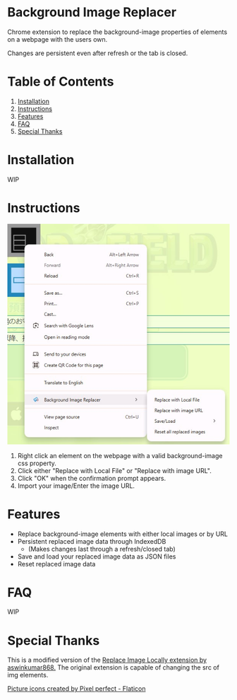 # Background Image Replacer

Chrome extension to replace the background-image properties of elements on a webpage with the users own. 

Changes are persistent even after refresh or the tab is closed.

# Table of Contents
1. [Installation](#installation)
2. [Instructions](#instructions)
3. [Features](#features)
4. [FAQ](#faq)
5. [Special Thanks](#special-thanks)

# Installation
WIP

# Instructions
![Example Image](images/example_image.jpg)
1. Right click an element on the webpage with a valid background-image css property.
2. Click either "Replace with Local File" or "Replace with image URL".
3. Click "OK" when the confirmation prompt appears.
4. Import your image/Enter the image URL.

# Features
* Replace background-image elements with either local images or by URL
* Persistent replaced image data through IndexedDB 
    * (Makes changes last through a refresh/closed tab)
* Save and load your replaced image data as JSON files
* Reset replaced image data

# FAQ
WIP

# Special Thanks
This is a modified version of the <a href="https://github.com/aswinkumar863/replace-image-chrome">Replace Image Locally extension by aswinkumar868.</a> The original extension is capable of changing the src of img elements.

<a href="https://www.flaticon.com/free-icons/picture" title="picture icons">Picture icons created by Pixel perfect - Flaticon</a>